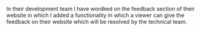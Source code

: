 




In their  development team I have wordked on the feedback section of their website in which I added a functionality in which a viewer can give the feedback on their website which will be resolved by the technical team.

